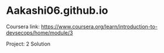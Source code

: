 # Aakashi06.github.io


Coursera link: https://www.coursera.org/learn/introduction-to-devsecops/home/module/3

Project: 2 Solution












